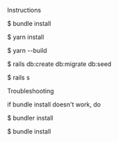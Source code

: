 Instructions

$ bundle install

$ yarn install

$ yarn --build

$ rails db:create db:migrate db:seed

$ rails s

Troubleshooting

if bundle install doesn't work, do

$ bundler install

$ bundle install
